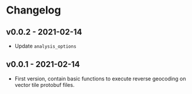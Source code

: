 # Changelog

## v0.0.2 - 2021-02-14

- Update `analysis_options`


## v0.0.1 - 2021-02-14

- First version, contain basic functions to execute reverse geocoding on vector tile protobuf files.